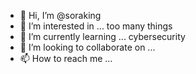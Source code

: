 - 👋 Hi, I’m @soraking
- 👀 I’m interested in ... too many things
- 🌱 I’m currently learning ... cybersecurity
- 💞️ I’m looking to collaborate on ...
- 📫 How to reach me ...

<!---
soraking/soraking is a ✨ special ✨ repository because its `README.md` (this file) appears on your GitHub profile.
You can click the Preview link to take a look at your changes.
--->
